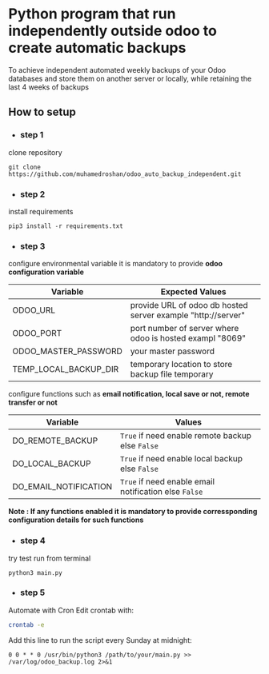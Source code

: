 # Python program that run independently outside odoo to create automatic backups
To achieve independent automated weekly backups of your Odoo databases and store them on another server or locally, while retaining the last 4 weeks of backups

## How to setup

- ### step 1
 
clone repository
```
git clone https://github.com/muhamedroshan/odoo_auto_backup_independent.git
```
- ### step 2

install requirements
```
pip3 install -r requirements.txt
```

- ### step 3

configure environmental variable
it is mandatory to provide **odoo configuration variable**

| Variable | Expected Values |
|----------|-----------------|
| ODOO_URL | provide URL of odoo db hosted server example "http://server" |
| ODOO_PORT | port number of server where odoo is hosted exampl "8069" |
| ODOO_MASTER_PASSWORD | your master password |
| TEMP_LOCAL_BACKUP_DIR | temporary location to store backup file temporary |

configure functions such as **email notification, local save or not, remote transfer or not**

| Variable | Values |
|----------|--------|
| DO_REMOTE_BACKUP | `True` if need enable remote backup else `False` |
| DO_LOCAL_BACKUP | `True` if need enable local backup else `False` |
| DO_EMAIL_NOTIFICATION | `True` if need enable email notification else `False` |

**Note : If any functions enabled it is mandatory to provide corressponding configuration details for such functions**

- ### step 4

try test run from terminal
```
python3 main.py
```
- ### step 5

Automate with Cron
Edit crontab with:
```bash
crontab -e
```
Add this line to run the script every Sunday at midnight:
```
0 0 * * 0 /usr/bin/python3 /path/to/your/main.py >> /var/log/odoo_backup.log 2>&1

```
